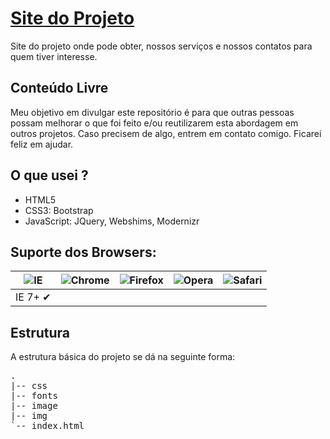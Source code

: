 # [Site do Projeto](http://agnaldomarinho.github.io/solutionscomputer)

Site do projeto onde pode obter, nossos serviços e nossos contatos para quem tiver interesse.

## Conteúdo Livre

Meu objetivo em divulgar este repositório é para que outras pessoas possam melhorar o que foi feito e/ou reutilizarem esta abordagem em outros projetos.
Caso precisem de algo, entrem em contato comigo. Ficarei feliz em ajudar.

## O que usei ?

- HTML5
- CSS3: Bootstrap
- JavaScript: JQuery, Webshims, Modernizr


## Suporte dos Browsers:

![IE](https://raw.github.com/alrra/browser-logos/master/internet-explorer/internet-explorer_48x48.png) | ![Chrome](https://raw.github.com/alrra/browser-logos/master/chrome/chrome_48x48.png) | ![Firefox](https://raw.github.com/alrra/browser-logos/master/firefox/firefox_48x48.png) | ![Opera](https://raw.github.com/alrra/browser-logos/master/opera/opera_48x48.png) | ![Safari](https://raw.github.com/alrra/browser-logos/master/safari/safari_48x48.png)
--- | --- | --- | --- | --- |
IE 7+ ✔ |   |  |  |  |

## Estrutura

A estrutura básica do projeto se dá na seguinte forma:

<pre>
.
|-- css
|-- fonts
|-- image
|-- img
`-- index.html
</pre>

